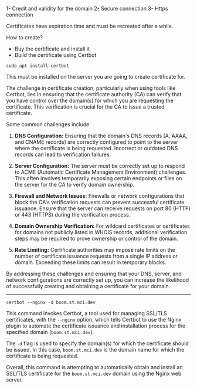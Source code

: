 1- Credit and validity for the domain
2- Secure connection 
3- Https connection

Certificates have expiration time and must be recreated after a while.

How to create?

- Buy the certificate and install it
- Build the certificate using Certbot

```shell
sudo apt install certbot
```

This must be installed on the server you are going to create certificate for. 

The challenge in certificate creation, particularly when using tools like Certbot, lies in ensuring that the certificate authority (CA) can verify that you have control over the domain(s) for which you are requesting the certificate. This verification is crucial for the CA to issue a trusted certificate.

Some common challenges include:

1. **DNS Configuration:** Ensuring that the domain's DNS records (A, AAAA, and CNAME records) are correctly configured to point to the server where the certificate is being requested. Incorrect or outdated DNS records can lead to verification failures.
    
2. **Server Configuration:** The server must be correctly set up to respond to ACME (Automatic Certificate Management Environment) challenges. This often involves temporarily exposing certain endpoints or files on the server for the CA to verify domain ownership.
    
3. **Firewall and Network Issues:** Firewalls or network configurations that block the CA's verification requests can prevent successful certificate issuance. Ensure that the server can receive requests on port 80 (HTTP) or 443 (HTTPS) during the verification process.
    
4. **Domain Ownership Verification:** For wildcard certificates or certificates for domains not publicly listed in WHOIS records, additional verification steps may be required to prove ownership or control of the domain.
    
5. **Rate Limiting:** Certificate authorities may impose rate limits on the number of certificate issuance requests from a single IP address or domain. Exceeding these limits can result in temporary blocks.
    

By addressing these challenges and ensuring that your DNS, server, and network configurations are correctly set up, you can increase the likelihood of successfully creating and obtaining a certificate for your domain.

---------------------------------------

```shell
certbot --nginx -d boom.st.mci.dev
```
This command invokes Certbot, a tool used for managing SSL/TLS certificates, with the `--nginx` option, which tells Certbot to use the Nginx plugin to automate the certificate issuance and installation process for the specified domain (`boom.st.mci.dev`).

The `-d` flag is used to specify the domain(s) for which the certificate should be issued. In this case, `boom.st.mci.dev` is the domain name for which the certificate is being requested.

Overall, this command is attempting to automatically obtain and install an SSL/TLS certificate for the `boom.st.mci.dev` domain using the Nginx web server.